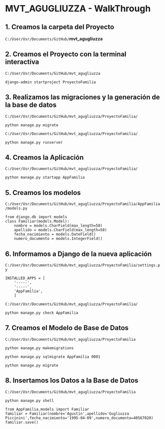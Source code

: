 # MVT_AGUGLIUZZA - WalkThrough
 
## 1. Creamos la carpeta del Proyecto
`C:/User/Usr/Documents/GitHub/`**mvt_agugliuzza**

## 2. Creamos el Proyecto con la terminal interactiva
`C:/User/Usr/Documents/GitHub/mvt_agugliuzza`
```
django-admin startproject ProyectoFamilia
```

## 3. Realizamos las migraciones y la generación de la base de datos
`C:/User/Usr/Documents/GitHub/mvt_agugliuzza/ProyectoFamilia/`
```
python manage.py migrate
```
`C:/User/Usr/Documents/GitHub/mvt_agugliuzza/ProyectoFamilia/`
```
python manage.py runserver
```

## 4. Creamos la Aplicación
`C:/User/Usr/Documents/GitHub/mvt_agugliuzza/ProyectoFamilia/` 
```
python manage.py startapp AppFamilia
```

## 5. Creamos los modelos
`C:/User/Usr/Documents/GitHub/mvt_agugliuzza/ProyectoFamilia/AppFamilia/models.py`

```
from django.db import models
class Familiar(models.Model):
    nombre = models.CharField(max_length=50)
    apellido = models.CharField(max_length=50)
    fecha_nacimiento = models.DateField()
    numero_documento = models.IntegerField()
```

## 6. Informamos a Django de la nueva aplicación
`C:/User/Usr/Documents/GitHub/mvt_agugliuzza/ProyectoFamilia/settings.py`
```
INSTALLED_APPS = [
    '-----',
    '-----',
    'AppFamilia',
    ]
```
`C:/User/Usr/Documents/GitHub/mvt_agugliuzza/ProyectoFamilia/`
```
python manage.py check AppFamilia
```

## 7. Creamos el Modelo de Base de Datos
`C:/User/Usr/Documents/GitHub/mvt_agugliuzza/ProyectoFamilia`
```
python manage.py makemigrations
```
```
python manage.py sqlmigrate AppFamilia 0001
```
```
python manage.py migrate
```

## 8. Insertamos los Datos a la Base de Datos
`C:/User/Usr/Documents/GitHub/mvt_agugliuzza/ProyectoFamilia`
```
python manage.py shell
```
```
from AppFamilia.models import Familiar
familiar = Familiar(nombre='Agustín',apellido='Gugliuzza Piccinini',fecha_nacimiento='1995-04-09',numero_documento=40567020)
familiar.save()
```